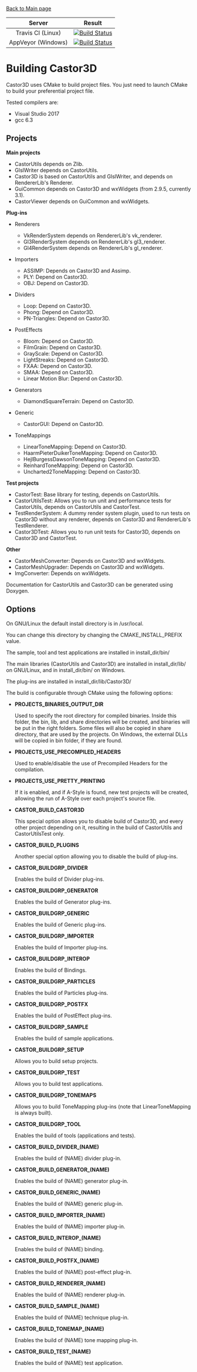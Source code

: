 [Back to Main page](http://DragonJoker.github.com/Castor3D)

|         Server     | Result |
|:------------------:|--------|
|  Travis CI (Linux) | [![Build Status](https://travis-ci.org/DragonJoker/Castor3D.svg?branch=development)](https://travis-ci.org/DragonJoker/Castor3D) |
| AppVeyor (Windows) | [![Build Status](https://ci.appveyor.com/api/projects/status/github/DragonJoker/castor3d?branch=development&svg=true)](https://ci.appveyor.com/project/DragonJoker/castor3d) |


Building Castor3D
=================

Castor3D uses CMake to build project files.
You just need to launch CMake to build your preferential project file.

Tested compilers are:
- Visual Studio 2017
- gcc 6.3

Projects
--------

**Main projects**

- CastorUtils depends on Zlib.
- GlslWriter depends on CastorUtils.
- Castor3D is based on CastorUtils and GlslWriter, and depends on RendererLib's Renderer.
- GuiCommon depends on Castor3D and wxWidgets (from 2.9.5, currently 3.1).
- CastorViewer depends on GuiCommon and wxWidgets.

**Plug-ins**

- Renderers
  - VkRenderSystem depends on RendererLib's vk_renderer.
  - Gl3RenderSystem depends on RendererLib's gl3_renderer.
  - Gl4RenderSystem depends on RendererLib's gl_renderer.

- Importers
  - ASSIMP: Depends on Castor3D and Assimp.
  - PLY: Depend on Castor3D.
  - OBJ: Depend on Castor3D.

- Dividers
  - Loop: Depend on Castor3D.
  - Phong: Depend on Castor3D.
  - PN-Triangles: Depend on Castor3D.

- PostEffects
  - Bloom: Depend on Castor3D.
  - FilmGrain: Depend on Castor3D.
  - GrayScale: Depend on Castor3D.
  - LightStreaks: Depend on Castor3D.
  - FXAA: Depend on Castor3D.
  - SMAA: Depend on Castor3D.
  - Linear Motion Blur: Depend on Castor3D.

- Generators
  - DiamondSquareTerrain: Depend on Castor3D.

- Generic
  - CastorGUI: Depend on Castor3D.

- ToneMappings
  - LinearToneMapping: Depend on Castor3D.
  - HaarmPieterDuikerToneMapping: Depend on Castor3D.
  - HejlBurgessDawsonToneMapping: Depend on Castor3D.
  - ReinhardToneMapping: Depend on Castor3D.
  - Uncharted2ToneMapping: Depend on Castor3D.

**Test projects**

- CastorTest: Base library for testing, depends on CastorUtils.
- CastorUtilsTest: Allows you to run unit and performance tests for CastorUtils, depends on CastorUtils and CastorTest.
- TestRenderSystem: A dummy render system plugin, used to run tests on Castor3D without any renderer, depends on Castor3D and RendererLib's TestRenderer.
- Castor3DTest: Allows you to run unit tests for Castor3D, depends on Castor3D and CastorTest.

**Other**

- CastorMeshConverter: Depends on Castor3D and wxWidgets.
- CastorMeshUpgrader: Depends on Castor3D and wxWidgets.
- ImgConverter: Depends on wxWidgets.

Documentation for CastorUtils and Castor3D can be generated using Doxygen.

Options
-------

On GNU/Linux the default install directory is in /usr/local.

You can change this directory by changing the CMAKE_INSTALL_PREFIX value.

The sample, tool and test applications are installed in install_dir/bin/

The main libraries (CastorUtils and Castor3D) are installed in install_dir/lib/ on GNU/Linux, and in install_dir/bin/ on Windows.

The plug-ins are installed in install_dir/lib/Castor3D/

The build is configurable through CMake using the following options:
- **PROJECTS_BINARIES_OUTPUT_DIR**

    Used to specify the root directory for compiled binaries.
    Inside this folder, the bin, lib, and share directories will be created,
    and binaries will be put in the right folders.
    Some files will also be copied in share directory, that are used by the
    projects.
    On Windows, the external DLLs will be copied in bin folder, if they are
    found.

- **PROJECTS_USE_PRECOMPILED_HEADERS**

    Used to enable/disable the use of Precompiled Headers for the compilation.

- **PROJECTS_USE_PRETTY_PRINTING**

    If it is enabled, and if A-Style is found, new test projects will be
    created, allowing the run of A-Style over each project's source file.

- **CASTOR_BUILD_CASTOR3D**

    This special option allows you to disable build of Castor3D, and every
    other project depending on it, resulting in the build of CastorUtils and
    CastorUtilsTest only.

- **CASTOR_BUILD_PLUGINS**

    Another special option allowing you to disable the build of plug-ins.

- **CASTOR_BUILDGRP_DIVIDER**

    Enables the build of Divider plug-ins.

- **CASTOR_BUILDGRP_GENERATOR**

    Enables the build of Generator plug-ins.

- **CASTOR_BUILDGRP_GENERIC**

    Enables the build of Generic plug-ins.

- **CASTOR_BUILDGRP_IMPORTER**

    Enables the build of Importer plug-ins.

- **CASTOR_BUILDGRP_INTEROP**

    Enables the build of Bindings.

- **CASTOR_BUILDGRP_PARTICLES**

    Enables the build of Particles plug-ins.

- **CASTOR_BUILDGRP_POSTFX**

    Enables the build of PostEffect plug-ins.

- **CASTOR_BUILDGRP_SAMPLE**

    Enables the build of sample applications.

- **CASTOR_BUILDGRP_SETUP**

    Allows you to build setup projects.

- **CASTOR_BUILDGRP_TEST**

    Allows you to build test applications.

- **CASTOR_BUILDGRP_TONEMAPS**

    Allows you to build ToneMapping plug-ins (note that LinearToneMapping is always built).

- **CASTOR_BUILDGRP_TOOL**

    Enables the build of tools (applications and tests).

- **CASTOR_BUILD_DIVIDER_(NAME)**

    Enables the build of (NAME) divider plug-in.

- **CASTOR_BUILD_GENERATOR_(NAME)**

    Enables the build of (NAME) generator plug-in.

- **CASTOR_BUILD_GENERIC_(NAME)**

    Enables the build of (NAME) generic plug-in.

- **CASTOR_BUILD_IMPORTER_(NAME)**

    Enables the build of (NAME) importer plug-in.

- **CASTOR_BUILD_INTEROP_(NAME)**

    Enables the build of (NAME) binding.

- **CASTOR_BUILD_POSTFX_(NAME)**

    Enables the build of (NAME) post-effect plug-in.

- **CASTOR_BUILD_RENDERER_(NAME)**

    Enables the build of (NAME) renderer plug-in.

- **CASTOR_BUILD_SAMPLE_(NAME)**

    Enables the build of (NAME) technique plug-in.

- **CASTOR_BUILD_TONEMAP_(NAME)**

    Enables the build of (NAME) tone mapping plug-in.

- **CASTOR_BUILD_TEST_(NAME)**

    Enables the build of (NAME) test application.